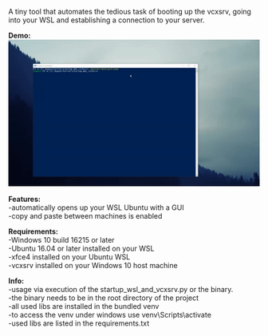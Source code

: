 A tiny tool that automates the tedious task of
booting up the vcxsrv, going into your WSL and 
establishing a connection to your server.

**Demo:** <br />
![](demo.gif)

**Features:** <br />
-automatically opens up your WSL Ubuntu with a GUI <br />
-copy and paste between machines is enabled

**Requirements:** <br />
-Windows 10 build 16215 or later <br />
-Ubuntu 16.04 or later installed on your WSL <br />
-xfce4 installed on your Ubuntu WSL <br />
-vcxsrv installed on your Windows 10 host machine <br />

**Info:** <br />
-usage via execution of the startup_wsl_and_vcxsrv.py or the binary. <br />
-the binary needs to be in the root directory of the project <br />
-all used libs are installed in the bundled venv <br />
-to access the venv under windows use venv\Scripts\activate <br />
-used libs are listed in the requirements.txt